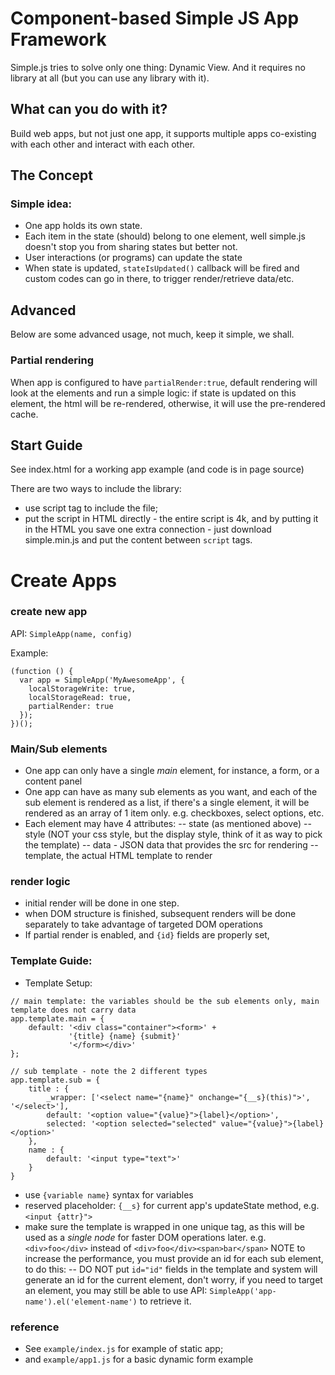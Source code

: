 # Component-based Simple JS App Framework

Simple.js tries to solve only one thing: Dynamic View. And it requires no library at all (but you can use any library with it).

## What can you do with it?

Build web apps, but not just one app, it supports multiple apps co-existing with each other and interact with each other.

## The Concept

### Simple idea:
- One app holds its own state.
- Each item in the state (should) belong to one element, well simple.js doesn't stop you from sharing states but better not.
- User interactions (or programs) can update the state
- When state is updated, `stateIsUpdated()` callback will be fired and custom codes can go in there, to trigger render/retrieve data/etc.

## Advanced
Below are some advanced usage, not much, keep it simple, we shall.

### Partial rendering
When app is configured to have `partialRender:true`, default rendering will look at the elements and run a simple logic:
if state is updated on this element, the html will be re-rendered, otherwise, it will use the pre-rendered cache. 

## Start Guide

See index.html for a working app example (and code is in page source)

There are two ways to include the library:
- use script tag to include the file;
- put the script in HTML directly - the entire script is 4k, and by putting it in the HTML you save one extra connection - just download simple.min.js and put the content between `script` tags.
 
# Create Apps

### create new app
API: `SimpleApp(name, config)`

Example:
```
(function () {
  var app = SimpleApp('MyAwesomeApp', {
    localStorageWrite: true,
    localStorageRead: true,
    partialRender: true
  });
})(); 
```


### Main/Sub elements
- One app can only have a single *main* element, for instance, a form, or a content panel
- One app can have as many sub elements as you want, and each of the sub element is rendered as a list, if there's a single element, it will be rendered as an array of 1 item only.
e.g. checkboxes, select options, etc.
- Each element may have 4 attributes:
-- state (as mentioned above)
-- style (NOT your css style, but the display style, think of it as way to pick the template)
-- data - JSON data that provides the src for rendering
-- template, the actual HTML template to render

### render logic
- initial render will be done in one step.
- when DOM structure is finished, subsequent renders will be done separately to take advantage of targeted DOM operations
- If partial render is enabled, and `{id}` fields are properly set, 

### Template Guide:
- Template Setup:
```
// main template: the variables should be the sub elements only, main template does not carry data
app.template.main = {
    default: '<div class="container"><form>' +
             '{title} {name} {submit}'   
             '</form></div>'
};

// sub template - note the 2 different types
app.template.sub = {
    title : {
        _wrapper: ['<select name="{name}" onchange="{__s}(this)">', '</select>'],
        default: '<option value="{value}">{label}</option>',
        selected: '<option selected="selected" value="{value}">{label}</option>'
    },
    name : {
        default: '<input type="text">'
    }
}
```
- use `{variable name}` syntax for variables
- reserved placeholder: `{__s}` for current app's updateState method, e.g. `<input {attr}">`
- make sure the template is wrapped in one unique tag, as this will be used as a *single node* for faster DOM operations later. e.g. `<div>foo</div>` instead of `<div>foo</div><span>bar</span>`
 NOTE to increase the performance, you must provide an id for each sub element, to do this:
  -- DO NOT put `id="id"` fields in the template and system will generate an id for the current element, don't worry, if you need to target an element, you may still be able to use API: `SimpleApp('app-name').el('element-name')` to retrieve it.

### reference
- See `example/index.js` for example of static app;
- and `example/app1.js` for a basic dynamic form example